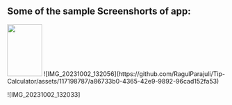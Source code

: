 ## Some of the sample Screenshorts of app:
<img src="https://github.com/RagulParajuli/Tip-Calculator/assets/117198787/b20bffa6-f390-4b14-99a3-6fc72613aec2"  height="120" width="80" />
![IMG_20231002_132056](https://github.com/RagulParajuli/Tip-Calculator/assets/117198787/a86733b0-4365-42e9-9892-96cad152fa53)
 
![IMG_20231002_132033]
